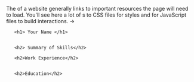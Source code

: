<html>
<!--This is an HTML document. -->

The <head> of a website generally links to important resources the page will
need to load. You'll see here a lot of <link>s to CSS files for styles and
<scripts> for JavaScript files to build interactions.
→

<head>
  <!-- This tells the browser how to read the document. -->
  <meta charset="utf-8">

  <!-- Tells the browser what the title of this page should be. -->
  <title>Resume: First Name Last Name</title>

  <!-- Load the page styles. -->
  <link href="style.css" rel="stylesheet">

  <meta name="viewport" content="width=device-width">

</head>


<body>

       <h1> Your Name </h1>


       <h2> Summary of Skills</h2>

       <h2>Work Experience</h2>
    

       <h2>Education</h2>
       

</body>
</html>
